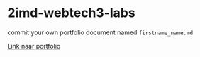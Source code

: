 # 2imd-webtech3-labs

commit your own portfolio document named `firstname_name.md`

[Link naar portfolio](https://github.com/boleynen/2imd-webtech3-portfolio)
